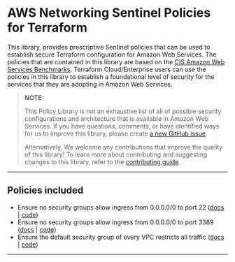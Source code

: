 # AWS Networking Sentinel Policies for Terraform
This library, provides prescriptive Sentinel policies that can be used to establish secure Terraform configuration for Amazon Web Services. The policies that are contained in this library are based on the [CIS Amazon Web Services Benchmarks](https://www.cisecurity.org/benchmark/amazon_web_services). Terraform Cloud/Enterprise users can use the policies in this library to establish a foundational level of security for the services that they are adopting in Amazon Web Services.

> **NOTE:**
>
> This Policy Library is not an exhaustive list of all of possible security configurations and architecture that is available in Amazon Web Services. If you have questions, comments, or have identified ways for us to improve this library, please create [a new GitHub issue](https://github.com/hashicorp/policy-library-aws-networking-terraform/issues/new/choose).
>
> Alternatively, We welcome any contributions that improve the quality of this library! To learn more about contributing and suggesting changes to this library, refer to the [contributing guide](https://github.com/hashicorp/policy-library-aws-networking-terraform/blob/main/CONTRIBUTING.md).

---

## Policies included

-  Ensure no security groups allow ingress from 0.0.0.0/0 to port 22 ([docs](https://github.com/hashicorp/policy-library-aws-networking-terraform/blob/main/docs/policies/deny-public-ssh-acl-rules.md) | [code](https://github.com/hashicorp/policy-library-aws-networking-terraform/blob/main/policies/deny-public-ssh-acl-rules/deny-public-ssh-acl-rules.sentinel))
-  Ensure no security groups allow ingress from 0.0.0.0/0 to port 3389 ([docs](https://github.com/hashicorp/policy-library-aws-networking-terraform/blob/main/docs/policies/deny-public-rdp-acl-rules.md) | [code](https://github.com/hashicorp/policy-library-aws-networking-terraform/blob/main/policies/deny-public-rdp-acl-rules/deny-public-rdp-acl-rules.sentinel))
-  Ensure the default security group of every VPC restricts all traffic ([docs](https://github.com/hashicorp/policy-library-aws-networking-terraform/blob/main/docs/policies/restrict-all-vpc-traffic-acl-rules.md) | [code](https://github.com/hashicorp/policy-library-aws-networking-terraform/blob/main/policies/restrict-all-vpc-traffic-acl-rules/restrict-all-vpc-traffic-acl-rules.sentinel))

---
